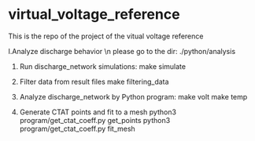# virtual_voltage_reference
This is the repo of the project of the vitual voltage reference 

I.Analyze discharge behavior \n
please go to the dir: ./python/analysis

1. Run discharge_network simulations:
	make simulate

2. Filter data from result files
	make filtering_data

3. Analyze discharge_network by Python program:
	make volt
	make temp

4. Generate CTAT points and fit to a mesh
	python3 program/get_ctat_coeff.py get_points
	python3 program/get_ctat_coeff.py fit_mesh

